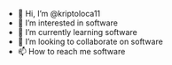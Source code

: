 - 👋 Hi, I’m @kriptoloca11
- 👀 I’m interested in software
- 🌱 I’m currently learning software
- 💞️ I’m looking to collaborate on software
- 📫 How to reach me software

<!---
kriptoloca11/kriptoloca11 is a ✨ special ✨ repository because its `README.md` (this file) appears on your GitHub profile.
You can click the Preview link to take a look at your changes.
--->
